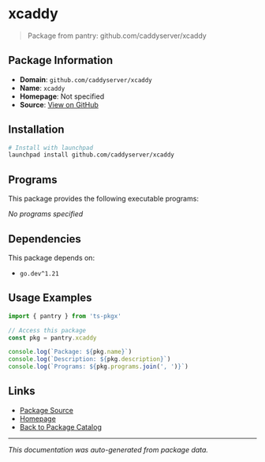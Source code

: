 # xcaddy

> Package from pantry: github.com/caddyserver/xcaddy

## Package Information

- **Domain**: `github.com/caddyserver/xcaddy`
- **Name**: `xcaddy`
- **Homepage**: Not specified
- **Source**: [View on GitHub](https://github.com/pkgxdev/pantry/tree/main/projects/github.com/caddyserver/xcaddy/package.yml)

## Installation

```bash
# Install with launchpad
launchpad install github.com/caddyserver/xcaddy
```

## Programs

This package provides the following executable programs:

*No programs specified*

## Dependencies

This package depends on:

- `go.dev^1.21`

## Usage Examples

```typescript
import { pantry } from 'ts-pkgx'

// Access this package
const pkg = pantry.xcaddy

console.log(`Package: ${pkg.name}`)
console.log(`Description: ${pkg.description}`)
console.log(`Programs: ${pkg.programs.join(', ')}`)
```

## Links

- [Package Source](https://github.com/pkgxdev/pantry/tree/main/projects/github.com/caddyserver/xcaddy/package.yml)
- [Homepage](#)
- [Back to Package Catalog](../../../package-catalog.md)

---

*This documentation was auto-generated from package data.*
